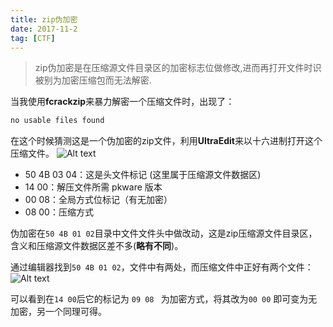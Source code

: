 ```yaml
---
title: zip伪加密
date: 2017-11-2
tag: [CTF]
---
```


> zip伪加密是在压缩源文件目录区的加密标志位做修改,进而再打开文件时识被别为加密压缩包而无法解密.

当我使用**fcrackzip**来暴力解密一个压缩文件时，出现了：
<!-- more -->
```python
no usable files found
```
在这个时候猜测这是一个伪加密的zip文件，利用**UltraEdit**来以十六进制打开这个压缩文件。
![Alt text](http://image-1252432001.coscd.myqcloud.com/zip1.png)

- 50 4B 03 04：这是头文件标记 (这里属于压缩源文件数据区)
- 14 00：解压文件所需 pkware 版本
- 00 08：全局方式位标记（有无加密）
- 08 00：压缩方式

伪加密在```50 4B 01 02```目录中文件文件头中做改动，这是zip压缩源文件目录区，含义和压缩源文件数据区差不多(**略有不同**)。

通过编辑器找到```50 4B 01 02```，文件中有两处，而压缩文件中正好有两个文件：
![Alt text](http://image-1252432001.coscd.myqcloud.com/zip2.png)

可以看到在```14 00```后它的标记为 ```09 08 ``` 为加密方式，将其改为```00 00``` 即可变为无加密，另一个同理可得。

